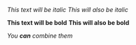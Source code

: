 
*This text will be italic*
_This will also be italic_

**This text will be bold**
__This will also be bold__

_You **can** combine them_

